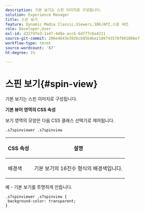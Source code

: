 ```yaml
---
description: 기본 보기는 스핀 이미지로 구성됩니다.
solution: Experience Manager
title: 스핀 보기
feature: Dynamic Media Classic,Viewers,SDK/API,스핀 세트
role: Developer,User
exl-id: d3274fe3-1a47-448e-acc6-6df77c6a4211
source-git-commit: 206e4643e3926cb85b4be2189743578f88180be7
workflow-type: tm+mt
source-wordcount: '67'
ht-degree: 1%

---
```


# 스핀 보기{#spin-view}

기본 보기는 스핀 이미지로 구성됩니다.

<!--<a id="section_061E550C1C1D4DB2BD663A898895B38C"></a>-->

**기본 뷰어 영역의 CSS 속성**

보기 영역의 모양은 다음 CSS 클래스 선택기로 제어됩니다.

```
.s7spinviewer .s7spinview
```

<table id="table_94EE3F5BBE4547C0B4943471CEE7EDE4"> 
 <thead> 
  <tr> 
   <th colname="col1" class="entry"> <p> CSS 속성 </p> </th> 
   <th colname="col2" class="entry"> <p>설명 </p> </th> 
  </tr> 
 </thead>
 <tbody> 
  <tr> 
   <td colname="col1"> <p> <span class="codeph"> 배경색  </span> </p> </td> 
   <td colname="col2"> <p> 기본 보기의 16진수 형식의 배경색입니다. </p> </td> 
  </tr> 
 </tbody> 
</table>

예 - 기본 보기를 투명하게 만듭니다.

```
.s7spinviewer .s7spinview { 
 background-color: transparent; 
}
```
